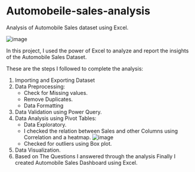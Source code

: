 # Automobeile-sales-analysis
Analysis of Automobile Sales dataset using Excel.


![image](https://github.com/user-attachments/assets/34dc8baf-59ba-4648-bd81-aa458b1102ad)



In this project, I used the power of Excel to analyze and report the insights of the Automobile Sales Dataset. 

These are the steps I followed to complete the analysis:

1. Importing and Exporting Dataset
2. Data Preprocessing:
   - Check for Missing values.
   - Remove Duplicates.
   - Data Formatting
3. Data Validation using Power Query.
4. Data Analysis using Pivot Tables:
   - Data Exploratory.
   - I checked the relation between Sales and other Columns using Correlation and a heatmap.                ![image](https://github.com/user-attachments/assets/b9b161c3-8870-419b-bbb8-e624025c3125)
   - Checked for outliers using Box plot.
5. Data Visualization.
6. Based on The Questions I answered through the analysis Finally I created Automobile Sales Dashboard using Excel.

